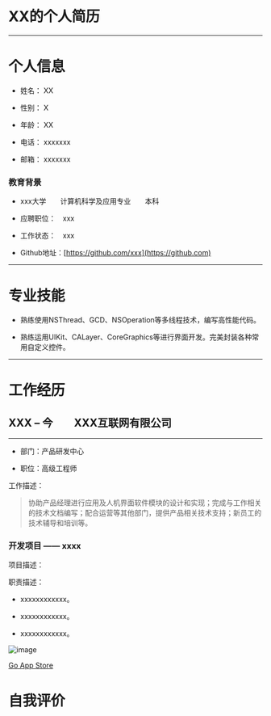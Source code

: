 # XX的个人简历


* * *

# 个人信息
- 姓名： XX

- 性别： X

- 年龄： XX

- 电话： xxxxxxx

- 邮箱： xxxxxxx

### 教育背景
- xxx大学　　计算机科学及应用专业　　本科

- 应聘职位：　xxx
- 工作状态：　xxx
- Github地址：[https://github.com/xxx](https://github.com)

***
# 专业技能

- 熟练使用NSThread、GCD、NSOperation等多线程技术，编写高性能代码。
 - 熟练运用UIKit、CALayer、CoreGraphics等进行界面开发。完美封装各种常用自定义控件。***
# 工作经历
## XXX – 今　　XXX互联网有限公司

***- 部门：产品研发中心
- 职位：高级工程师
工作描述：

> 协助产品经理进行应用及人机界面软件模块的设计和实现；完成与工作相关的技术文档编写；配合运营等其他部门，提供产品相关技术支持；新员工的技术辅导和培训等。
### 开发项目 —— xxxx项目描述：

职责描述：- xxxxxxxxxxxx。- xxxxxxxxxxxx。- xxxxxxxxxxxx。![image](http://www.xxx.com/)
[Go App Store](https://itunes.apple.com/cn/app/xxx)# 自我评价
